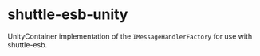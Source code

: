 shuttle-esb-unity
=================

UnityContainer implementation of the `IMessageHandlerFactory` for use with shuttle-esb.
